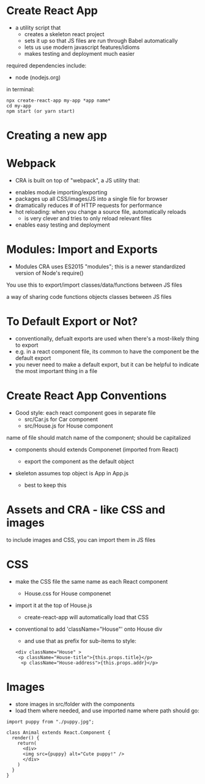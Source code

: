 # Create React App

- a utility script that
  - creates a skeleton react project
  - sets it up so that JS files are run through Babel automatically
  - lets us use modern javascript features/idioms
  - makes testing and deployment much easier

required dependencies include:

- node (nodejs.org)

in terminal:

```
npx create-react-app my-app *app name*
cd my-app
npm start (or yarn start)

```

# Creating a new app

# Webpack

- CRA is built on top of "webpack", a JS utility that:

* enables module importing/exporting
* packages up all CSS/images/JS into a single file for browser
* dramatically reduces # of HTTP requests for performance
* hot reloading: when you change a source file, automatically reloads
  - is very clever and tries to only reload relevant files
* enables easy testing and deployment

# Modules: Import and Exports

- Modules
  CRA uses ES2015 "modules"; this is a newer standardized version of Node's require()

You use this to export/import classes/data/functions between JS files

a way of sharing code functions objects classes between JS files

# To Default Export or Not?

- conventionally, defualt exports are used when there's a most-likely thing to export
- e.g. in a react component file, its common to have the component be the default export
- you never need to make a default export, but it can be helpful to indicate the most important thing in a file

# Create React App Conventions

- Good style: each react component goes in separate file
  - src/Car.js for Car component
  - src/House.js for House component

name of file should match name of the component;
should be capitalized

- components should extends Componenet (imported from React)

  - export the component as the default object

- skeleton assumes top object is App in App.js
  - best to keep this

# Assets and CRA - like CSS and images

to include images and CSS, you can import them in JS files

# CSS

- make the CSS file the same name as each React component
  - House.css for House componenet
- import it at the top of House.js

  - create-react-app will automatically load that CSS

- conventional to add 'className="House"' onto House div

  - and use that as prefix for sub-items to style:

  ```
  <div className="House" >
   <p className="House-title">{this.props.title}</p>
    <p className="House-address">{this.props.addr}</p>
  ```

# Images

- store images in src/folder with the components
- load them where needed, and use imported name where path should go:

```
import puppy from "./puppy.jpg";

class Animal extends React.Component {
  render() {
    return(
      <div>
      <img src={puppy} alt="Cute puppy!" />
      </div>
    )
  }
}
```
